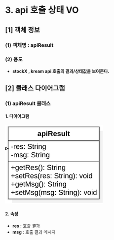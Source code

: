 # 3. api 호출 상태 VO

## \[1] 객체 정보

### (1) 객체명 : apiResult

### (2) 용도

* **stockX , kream api 호출의 결과/상태값을 보여준다.**

## \[2] 클래스 다이어그램

### (1) apiResult 클래스

#### 1. 다이어그램

![](<../../../../.gitbook/assets/image (1) (2).png>)

#### 2. 속성

* **res :** 호출 결과
* **msg** : 호출 결과 메시지
